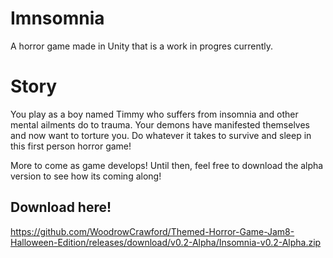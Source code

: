 # Imnsomnia

 A horror game made in Unity that is a work in progres currently.
 
 # Story
 
 You play as a boy named Timmy who suffers from insomnia and other mental ailments do to trauma. 
 Your demons have manifested themselves and now want to torture you. Do whatever it takes to survive and sleep in this first person horror game!
 
 
 More to come as game develops! Until then, feel free to download the alpha version to see how its coming along!
 
 ## Download here!
 https://github.com/WoodrowCrawford/Themed-Horror-Game-Jam8-Halloween-Edition/releases/download/v0.2-Alpha/Insomnia-v0.2-Alpha.zip
